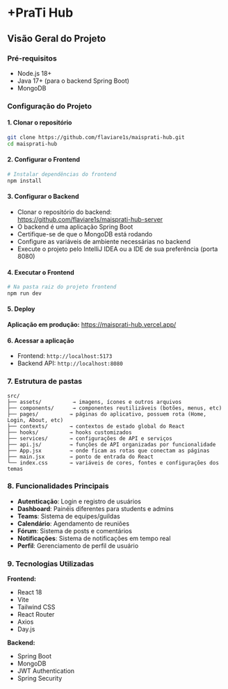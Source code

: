 # +PraTi Hub

## Visão Geral do Projeto

### Pré-requisitos

- Node.js 18+
- Java 17+ (para o backend Spring Boot)
- MongoDB

### Configuração do Projeto

#### 1. Clonar o repositório

```bash
git clone https://github.com/flaviare1s/maisprati-hub.git
cd maisprati-hub
```

#### 2. Configurar o Frontend

```bash
# Instalar dependências do frontend
npm install
```

#### 3. Configurar o Backend

- Clonar o repositório do backend: https://github.com/flaviare1s/maisprati-hub-server
- O backend é uma aplicação Spring Boot
- Certifique-se de que o MongoDB está rodando
- Configure as variáveis de ambiente necessárias no backend
- Execute o projeto pelo IntelliJ IDEA ou a IDE de sua preferência (porta 8080)

#### 4. Executar o Frontend

```bash
# Na pasta raiz do projeto frontend
npm run dev
```

#### 5. Deploy

**Aplicação em produção:** https://maisprati-hub.vercel.app/

#### 6. Acessar a aplicação

- Frontend: `http://localhost:5173`
- Backend API: `http://localhost:8080`

### 7. Estrutura de pastas

```
src/
├── assets/          → imagens, ícones e outros arquivos
├── components/      → componentes reutilizáveis (botões, menus, etc)
├── pages/          → páginas do aplicativo, possuem rota (Home, Login, About, etc)
├── contexts/       → contextos de estado global do React
├── hooks/          → hooks customizados
├── services/       → configurações de API e serviços
├── api.js/         → funções de API organizadas por funcionalidade
├── App.jsx         → onde ficam as rotas que conectam as páginas
├── main.jsx        → ponto de entrada do React
└── index.css       → variáveis de cores, fontes e configurações dos temas
```

### 8. Funcionalidades Principais

- **Autenticação**: Login e registro de usuários
- **Dashboard**: Painéis diferentes para students e admins
- **Teams**: Sistema de equipes/guildas
- **Calendário**: Agendamento de reuniões
- **Fórum**: Sistema de posts e comentários
- **Notificações**: Sistema de notificações em tempo real
- **Perfil**: Gerenciamento de perfil de usuário

### 9. Tecnologias Utilizadas

**Frontend:**

- React 18
- Vite
- Tailwind CSS
- React Router
- Axios
- Day.js

**Backend:**

- Spring Boot
- MongoDB
- JWT Authentication
- Spring Security
